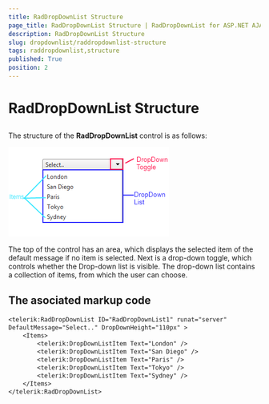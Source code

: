 ```yaml
---
title: RadDropDownList Structure
page_title: RadDropDownList Structure | RadDropDownList for ASP.NET AJAX Documentation
description: RadDropDownList Structure
slug: dropdownlist/raddropdownlist-structure
tags: raddropdownlist,structure
published: True
position: 2
---
```


# RadDropDownList Structure



## 

The structure of the **RadDropDownList** control is as follows:

![dropdownlist-overview-structure](images/dropdownlist-overview-structure.png)

The top of the control has an area, which displays the selected item of the default message if no item is selected. Next is a drop-down toggle, which controls whether the Drop-down list is visible. The drop-down list contains a collection of items, from which the user can choose.

## The asociated markup code

````ASPNET
<telerik:RadDropDownList ID="RadDropDownList1" runat="server" DefaultMessage="Select.." DropDownHeight="110px" >
	<Items>
		<telerik:DropDownListItem Text="London" />
		<telerik:DropDownListItem Text="San Diego" />
		<telerik:DropDownListItem Text="Paris" />
		<telerik:DropDownListItem Text="Tokyo" />
		<telerik:DropDownListItem Text="Sydney" />
	</Items>
</telerik:RadDropDownList>
````


